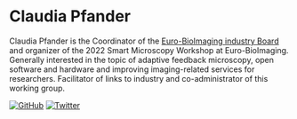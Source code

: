 # Claudia Pfander

Claudia Pfander is the Coordinator of the [Euro-BioImaging industry Board](https://www.eurobioimaging-industryboard.com/) and organizer of the 2022 Smart Microscopy Workshop at Euro-BioImaging. Generally interested in the topic of adaptive feedback microscopy, open software and hardware and improving imaging-related services for researchers. Facilitator of links to industry and co-administrator of this working group.

[![GitHub](https://badgen.net/badge/icon/github?icon=github&label)](https://github.com/ClaudiaPfander) [![Twitter](https://badgen.net/badge/icon/twitter?icon=twitter&label)](https://twitter.com/ebib_imaging)
